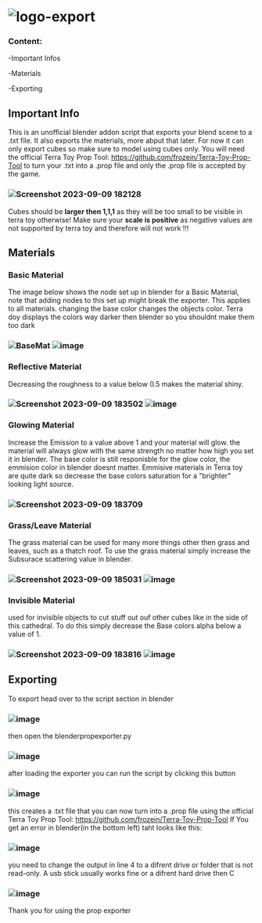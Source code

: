 # ![logo-export](https://github.com/FishyCraftGames/TerraToyPropExporter/assets/88033703/0d45786f-fefd-407b-b103-c2a48f732ed0)
### Content:
-Important Infos 

-Materials

-Exporting

## Important Info
This is an unofficial blender addon script that exports your blend scene to a .txt file. It also exports the materials, more abput that later. For now it can only export cubes so make sure to model using cubes only. You will need the official Terra Toy Prop Tool: https://github.com/frozein/Terra-Toy-Prop-Tool to turn your .txt into a .prop file and only the .prop file is accepted by the game.
### ![Screenshot 2023-09-09 182128](https://github.com/FishyCraftGames/TerraToyPropExporter/assets/88033703/5067ae6f-7e14-444b-991c-b0094a3f499c)
Cubes should be **larger then 1,1,1** as they will be too small to be visible in terra toy otherwise! Make sure your **scale is positive** as negative values are not supported by terra toy and therefore will not work !!!

## Materials
### Basic Material
The image below shows the node set up in blender for a Basic Material, note that adding nodes to this set up might break the exporter. This applies to all materials. changing the base color changes the objects color. Terra doy displays the colors way darker then blender so you shouldnt make them too dark
### ![BaseMat](https://github.com/FishyCraftGames/TerraToyPropExporter/assets/88033703/43e38255-60d5-4908-a9ca-1c3faa3f141d) ![image](https://github.com/FishyCraftGames/TerraToyPropExporter/assets/88033703/0289ce8e-7949-4af5-bc2f-ec426d31f7c7)

### Reflective Material
Decreasing the roughness to a value below 0.5 makes the material shiny.
### ![Screenshot 2023-09-09 183502](https://github.com/FishyCraftGames/TerraToyPropExporter/assets/88033703/adc39d16-979d-420c-8d21-f1380d0cfe72) ![image](https://github.com/FishyCraftGames/TerraToyPropExporter/assets/88033703/26b265c2-5119-4037-af79-2a3ff582bf96)

### Glowing Material
Increase the Emission to a value above 1 and your material will glow. the material will always glow with the same strength no matter how high you set it in blender. The base color is still responisble for the glow color, the emmision color in blender doesnt matter. Emmisive materials in Terra toy are quite dark so decrease the base colors saturation for a "brighter" looking light source.
### ![Screenshot 2023-09-09 183709](https://github.com/FishyCraftGames/TerraToyPropExporter/assets/88033703/121aca2d-c5c7-472a-a6e6-692fca013aa4)

### Grass/Leave Material
The grass material can be used for many more things other then grass and leaves, such as a thatch roof. To use the grass material simply increase the Subsurace scattering value in blender.
### ![Screenshot 2023-09-09 185031](https://github.com/FishyCraftGames/TerraToyPropExporter/assets/88033703/971a4776-a83b-4fb0-be3c-a5d8ef149a8f) ![image](https://github.com/FishyCraftGames/TerraToyPropExporter/assets/88033703/27ef92da-d1e3-494e-822b-cea373bd2243)

### Invisible Material
used for invisible objects to cut stuff out ouf other cubes like in the side of this cathedral. To do this simply decrease the Base colors alpha below a value of 1.
### ![Screenshot 2023-09-09 183816](https://github.com/FishyCraftGames/TerraToyPropExporter/assets/88033703/238333af-fdd1-42d0-bdb0-4aacf7e4d1e3) ![image](https://github.com/FishyCraftGames/TerraToyPropExporter/assets/88033703/7249712e-8b11-4608-919b-7d677da1051c)

## Exporting
To export head over to the script section in blender
### ![image](https://github.com/FishyCraftGames/TerraToyPropExporter/assets/88033703/77e35f87-d5b1-4036-b489-2213b7575152)
then open the blenderpropexporter.py
### ![image](https://github.com/FishyCraftGames/TerraToyPropExporter/assets/88033703/bc516c80-dbe4-428f-8f65-cc76c1ee1f1d)
after loading the exporter you can run the script by clicking this button
### ![image](https://github.com/FishyCraftGames/TerraToyPropExporter/assets/88033703/2d3fdbd2-e0e2-4d15-9f78-79e97f2eec32)
this creates a .txt file that you can now turn into a .prop file using the official Terra Toy Prop Tool: https://github.com/frozein/Terra-Toy-Prop-Tool
If You get an error in blender(in the bottom left) taht looks like this:
### ![image](https://github.com/FishyCraftGames/TerraToyPropExporter/assets/88033703/5911605d-883b-4660-9ccd-31f61200f967)
you need to change the output in line 4 to a difrent drive or folder that is not read-only. A usb stick usually works fine or a difrent hard drive then C
### ![image](https://github.com/FishyCraftGames/TerraToyPropExporter/assets/88033703/c5f2ff85-e1a5-4605-803e-ebacd93edb29)

Thank you for using the prop exporter
